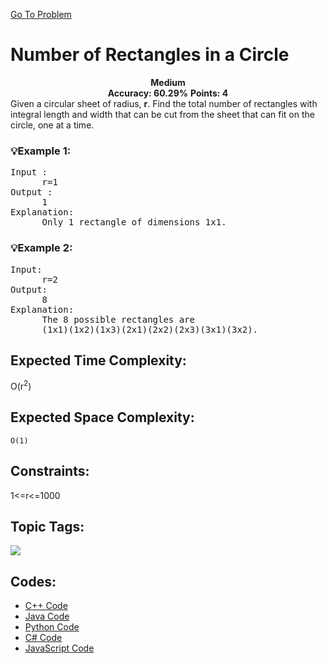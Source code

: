  [Go To Problem](https://www.geeksforgeeks.org/problems/rectangles-in-a-circle0457/1)
# Number of Rectangles in a Circle



<div align="center">
  <strong>Medium</strong>    
</div>
<div align="center">
       <strong>Accuracy: 60.29%</strong>    
               <strong>Points: 4</strong>
</div>
Given a circular sheet of radius, <strong>r</strong>. Find the total number of rectangles with integral length and width that can be cut from the sheet that can fit on the circle, one at a time.

### 💡Example 1:
<pre>
Input :
      r=1
Output :
      1
Explanation:
      Only 1 rectangle of dimensions 1x1.
</pre>

### 💡Example 2:

<pre>
Input:
      r=2
Output: 
      8
Explanation: 
      The 8 possible rectangles are 
      (1x1)(1x2)(1x3)(2x1)(2x2)(2x3)(3x1)(3x2).
</pre>

## Expected Time Complexity:
 O(r<sup>2</sup>)
## Expected Space Complexity: 
```O(1)```

## Constraints: 
1<=r<=1000 




## Topic Tags:
<p align="left">
<a href="https://www.geeksforgeeks.org/explore/?category[]=Geometric"><img src="https://img.shields.io/badge/Geometric-100000?style=flat&logo=Geometric&logoColor=F7F7F7&labelcolor=2A79D7&color=D1BB9E" /></a>

## Codes:

 - [C++ Code](https://github.com/HackResist/GeeksForGeeks-POTD/blob/main/June/18-06-2024/Number%20of%20Rectangles%20in%20a%20Circle.cpp) 
 - [Java Code](https://github.com/HackResist/GeeksForGeeks-POTD/blob/main/June/18-06-2024/Number%20of%20Rectangles%20in%20a%20Circle.java)
 - [Python Code](https://github.com/HackResist/GeeksForGeeks-POTD/blob/main/June/18-06-2024/Number%20of%20Rectangles%20in%20a%20Circle.py)
 - [C# Code](https://github.com/HackResist/GeeksForGeeks-POTD/blob/main/June/18-06-2024/Number%20of%20Rectangles%20in%20a%20Circle.cs)
 - [JavaScript Code](https://github.com/HackResist/GeeksForGeeks-POTD/blob/main/June/18-06-2024/Number%20of%20Rectangles%20in%20a%20Circle.js)
